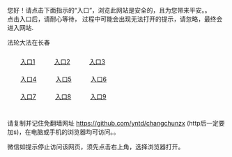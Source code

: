 您好！请点击下面指示的“入口”，浏览此网站是安全的，且为您带来平安。。 <br/>
点击入口后，请耐心等待， 过程中可能会出现无法打开的提示，请忽略，最终会进入网站. </br>

法轮大法在长春<br/>
<div style="padding:10px"><a style="margin:20px" target="_blank" href="https://d1nol9pbi2c2ao.cloudfront.net/2Qpsp?orjigqwj" id="ccLink1" rel="nofollow">入口1</a> <a target="_blank" style="margin:20px" href="https://d5p3grnyq9f1x.cloudfront.net/2Qpsp?utjuzwg" id="ccLink2" rel="nofollow">入口2</a> <a style="margin:20px" target="_blank" href="https://dl9gvqhukwvj5.cloudfront.net/2Qpsp?fsqsvsde" id="ccLink3" rel="nofollow">入口3</a></div>

<div style="padding:10px" ><a style="margin:20px" target="_blank" href="https://d1nol9pbi2c2ao.cloudfront.net/2Qpsp?orjigqwj" id="ccLink4" rel="nofollow">入口4</a> <a style="margin:20px" href="https://d5p3grnyq9f1x.cloudfront.net/2Qpsp?utjuzwg" target="_blank" id="ccLink5" rel="nofollow">入口5</a> <a style="margin:20px" href="https://dl9gvqhukwvj5.cloudfront.net/2Qpsp?fsqsvsde" target="_blank" id="ccLink6" rel="nofollow">入口6</a></div>

<div style="padding:10px"><a style="margin:20px" target="_blank" href="https://d1nol9pbi2c2ao.cloudfront.net/2Qpsp?orjigqwj" id="ccLink7" rel="nofollow">入口7</a> <a style="margin:20px" href="https://d5p3grnyq9f1x.cloudfront.net/2Qpsp?utjuzwg" target="_blank" id="ccLink8" rel="nofollow">入口8</a> <a style="margin:20px" target="_blank" href="https://dl9gvqhukwvj5.cloudfront.net/2Qpsp?fsqsvsde" id="ccLink9" rel="nofollow">入口9</a></div>

<br/>



请复制并记住免翻墙网址 https://github.com/yntd/changchunzx (http后一定要加s)，在电脑或手机的浏览器均可访问。。<br/>

微信如提示停止访问该网页，须先点击右上角，选择浏览器打开。
